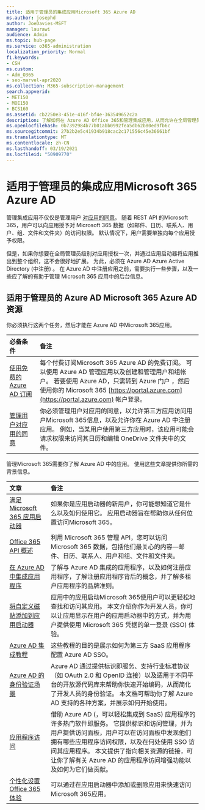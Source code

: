 ```yaml
---
title: 适用于管理员的集成应用Microsoft 365 Azure AD
ms.author: josephd
author: JoeDavies-MSFT
manager: laurawi
audience: Admin
ms.topic: hub-page
ms.service: o365-administration
localization_priority: Normal
f1.keywords:
- CSH
ms.custom:
- Adm_O365
- seo-marvel-apr2020
ms.collection: M365-subscription-management
search.appverid:
- MET150
- MOE150
- BCS160
ms.assetid: cb2250e3-451e-416f-bf4e-363549652c2a
description: 了解如何在 Azure AD Office 365和管理集成应用，从而允许在全局管理员级别进行应用授权。
ms.openlocfilehash: 0b7392984b77b01abb0992fea5db62b80ed9fb6c
ms.sourcegitcommit: 27b2b2e5c41934b918cac2c171556c45e36661bf
ms.translationtype: MT
ms.contentlocale: zh-CN
ms.lasthandoff: 03/19/2021
ms.locfileid: "50909770"
---
```

# <a name="integrated-apps-and-azure-ad-for-microsoft-365-administrators"></a>适用于管理员的集成应用Microsoft 365 Azure AD

管理集成应用不仅仅是管理用户 [对应用的同意](../admin/misc/user-consent.md)。 随着 REST API 的Microsoft 365，用户可以向应用授予对 Microsoft 365 数据（如邮件、日历、联系人、用户、组、文件和文件夹）的访问权限。 默认情况下，用户需要单独向每个应用授予权限。 

但是，如果你想要在全局管理员级别对应用授权一次，并通过应用启动器将应用推出到整个组织，这不会很好地扩展。 为此，必须在 Azure AD Azure Active Directory (中注册) 。 在 Azure AD 中注册应用之前，需要执行一些步骤，以及一些应了解的有助于管理 Microsoft 365 应用中的后台信息。
  
## <a name="azure-ad-resources-for-microsoft-365-admins"></a>适用于管理员的 Azure AD Microsoft 365 Azure AD 资源

你必须执行这两个任务，然后才能在 Azure AD 中Microsoft 365应用。
  
|必备条件|备注|
|:-----|:-----|
|[使用免费的 Azure AD 订阅](../compliance/use-your-free-azure-ad-subscription-in-office-365.md) <br/> |每个付费订阅Microsoft 365 Azure AD 的免费订阅。 可以使用 Azure AD 管理应用以及创建和管理用户和组帐户。 若要使用 Azure AD，只需转到 Azure 门户 ，然后使用你的 Microsoft 365 [https://portal.azure.com](https://portal.azure.com) 帐户登录。  <br/> |
|[管理用户对应用的同意](../admin/misc/user-consent.md) <br/> |你必须管理用户对应用的同意，以允许第三方应用访问用户Microsoft 365信息，以及允许你在 Azure AD 中注册应用。 例如，当某用户使用第三方应用时，该应用可能会请求权限来访问其日历和编辑 OneDrive 文件夹中的文件。  <br/> |
   
管理Microsoft 365需要你了解 Azure AD 中的应用。 使用这些文章提供你所需的背景信息。
  
|文章|备注|
|:-----|:-----|
|[满足 Microsoft 365 应用启动器](https://support.microsoft.com/office/meet-the-microsoft-365-app-launcher-79f12104-6fed-442f-96a0-eb089a3f476a) <br/> |如果你是应用启动器的新用户，你可能想知道它是什么以及如何使用它。 应用启动器旨在帮助你从任何位置访问Microsoft 365。  <br/> |
|[Office 365 API 概述](/office/office-365-management-api/office-365-management-apis-overview) <br/> |利用 Microsoft 365 管理 API，您可以访问 Microsoft 365 数据，包括他们最关心的内容—邮件、日历、联系人、用户和组、文件和文件夹。 <br/> |
|[在 Azure AD 中集成应用程序](/azure/active-directory/develop/quickstart-v1-add-azure-ad-app) <br/> | 了解与 Azure AD 集成的应用程序，以及如何注册应用程序，了解注册应用程序背后的概念，并了解多租户应用程序的品牌准则。  <br/> |
|[将自定义磁贴添加到应用启动器](/office365/admin/manage/customize-the-app-launcher)  <br/> |应用中的应用启动Microsoft 365使用户可以更轻松地查找和访问其应用。 本文介绍你作为开发人员，你可以让应用显示在用户的应用启动器中的方式，并为用户提供使用 Microsoft 365 凭据的单一登录 (SSO) 体验。  <br/> |
|[Azure AD 集成教程](/azure/active-directory/saas-apps/tutorial-list) <br/> |这些教程的目的是展示如何为第三方 SaaS 应用程序配置 Azure AD SSO。  <br/> |
|[Azure AD 的身份验证场景](/azure/active-directory/develop/authentication-vs-authorization) <br/> |Azure AD 通过提供标识即服务、支持行业标准协议（如 OAuth 2.0 和 OpenID 连接）以及适用于不同平台的开放源代码库来帮助你快速开始编码，从而简化了开发人员的身份验证。 本文档可帮助你了解 Azure AD 支持的各种方案，并展示如何开始使用。  <br/> |
|[应用程序访问](/azure/active-directory/manage-apps/what-is-access-management) <br/> |借助 Azure AD (，可以轻松集成到 SaaS) 应用程序的许多热门软件即服务。 它提供标识和访问管理，并为用户提供访问面板，用户可以在访问面板中发现他们拥有哪些应用程序访问权限，以及在何处使用 SSO 访问其应用程序。 本文提供了指向相关资源的链接，可让你了解有关 Azure AD 的应用程序访问增强功能以及如何为它们做贡献。  <br/> |
|[个性化设置Office 365体验](https://support.microsoft.com/office/personalize-your-office-365-experience-eb34a21b-52fa-4fbf-a8d5-146132242985) <br/> |可以通过在应用启动器中添加或删除应用来快速访问Microsoft 365应用。  <br/> |